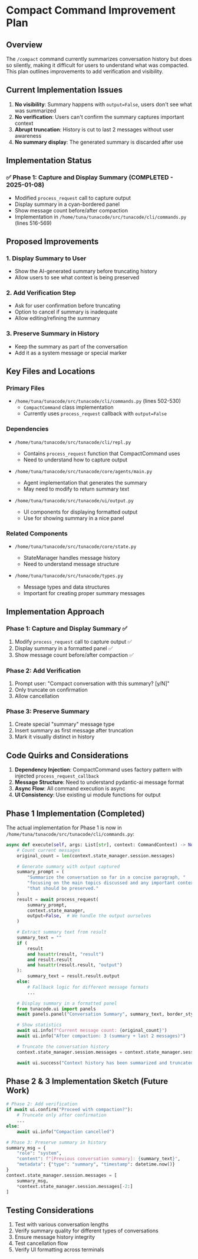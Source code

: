 # Compact Command Improvement Plan

## Overview
The `/compact` command currently summarizes conversation history but does so silently, making it difficult for users to understand what was compacted. This plan outlines improvements to add verification and visibility.

## Current Implementation Issues

1. **No visibility**: Summary happens with `output=False`, users don't see what was summarized
2. **No verification**: Users can't confirm the summary captures important context
3. **Abrupt truncation**: History is cut to last 2 messages without user awareness
4. **No summary display**: The generated summary is discarded after use

## Implementation Status

### ✅ Phase 1: Capture and Display Summary (COMPLETED - 2025-01-08)
- Modified `process_request` call to capture output
- Display summary in a cyan-bordered panel
- Show message count before/after compaction
- Implementation in `/home/tuna/tunacode/src/tunacode/cli/commands.py` (lines 516-569)

## Proposed Improvements

### 1. Display Summary to User
- Show the AI-generated summary before truncating history
- Allow users to see what context is being preserved

### 2. Add Verification Step
- Ask for user confirmation before truncating
- Option to cancel if summary is inadequate
- Allow editing/refining the summary

### 3. Preserve Summary in History
- Keep the summary as part of the conversation
- Add it as a system message or special marker

## Key Files and Locations

### Primary Files
- `/home/tuna/tunacode/src/tunacode/cli/commands.py` (lines 502-530)
  - `CompactCommand` class implementation
  - Currently uses `process_request` callback with `output=False`

### Dependencies
- `/home/tuna/tunacode/src/tunacode/cli/repl.py`
  - Contains `process_request` function that CompactCommand uses
  - Need to understand how to capture output

- `/home/tuna/tunacode/src/tunacode/core/agents/main.py`
  - Agent implementation that generates the summary
  - May need to modify to return summary text

- `/home/tuna/tunacode/src/tunacode/ui/output.py`
  - UI components for displaying formatted output
  - Use for showing summary in a nice panel

### Related Components
- `/home/tuna/tunacode/src/tunacode/core/state.py`
  - StateManager handles message history
  - Need to understand message structure

- `/home/tuna/tunacode/src/tunacode/types.py`
  - Message types and data structures
  - Important for creating proper summary messages

## Implementation Approach

### Phase 1: Capture and Display Summary ✅
1. Modify `process_request` call to capture output ✅
2. Display summary in a formatted panel ✅
3. Show message count before/after compaction ✅

### Phase 2: Add Verification
1. Prompt user: "Compact conversation with this summary? [y/N]"
2. Only truncate on confirmation
3. Allow cancellation

### Phase 3: Preserve Summary
1. Create special "summary" message type
2. Insert summary as first message after truncation
3. Mark it visually distinct in history

## Code Quirks and Considerations

1. **Dependency Injection**: CompactCommand uses factory pattern with injected `process_request_callback`
2. **Message Structure**: Need to understand pydantic-ai message format
3. **Async Flow**: All command execution is async
4. **UI Consistency**: Use existing ui module functions for output

## Phase 1 Implementation (Completed)

The actual implementation for Phase 1 is now in `/home/tuna/tunacode/src/tunacode/cli/commands.py`:

```python
async def execute(self, args: List[str], context: CommandContext) -> None:
    # Count current messages
    original_count = len(context.state_manager.session.messages)

    # Generate summary with output captured
    summary_prompt = (
        "Summarize the conversation so far in a concise paragraph, "
        "focusing on the main topics discussed and any important context "
        "that should be preserved."
    )
    result = await process_request(
        summary_prompt,
        context.state_manager,
        output=False,  # We handle the output ourselves
    )

    # Extract summary text from result
    summary_text = ""
    if (
        result
        and hasattr(result, "result")
        and result.result
        and hasattr(result.result, "output")
    ):
        summary_text = result.result.output
    else:
        # Fallback logic for different message formats
        ...

    # Display summary in a formatted panel
    from tunacode.ui import panels
    await panels.panel("Conversation Summary", summary_text, border_style="cyan")

    # Show statistics
    await ui.info(f"Current message count: {original_count}")
    await ui.info("After compaction: 3 (summary + last 2 messages)")

    # Truncate the conversation history
    context.state_manager.session.messages = context.state_manager.session.messages[-2:]

    await ui.success("Context history has been summarized and truncated.")
```

## Phase 2 & 3 Implementation Sketch (Future Work)

```python
# Phase 2: Add verification
if await ui.confirm("Proceed with compaction?"):
    # Truncate only after confirmation
    ...
else:
    await ui.info("Compaction cancelled")

# Phase 3: Preserve summary in history
summary_msg = {
    "role": "system",
    "content": f"[Previous conversation summary]: {summary_text}",
    "metadata": {"type": "summary", "timestamp": datetime.now()}
}
context.state_manager.session.messages = [
    summary_msg,
    *context.state_manager.session.messages[-2:]
]
```

## Testing Considerations

1. Test with various conversation lengths
2. Verify summary quality for different types of conversations
3. Ensure message history integrity
4. Test cancellation flow
5. Verify UI formatting across terminals
